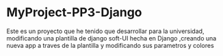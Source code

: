 # MyProject-PP3-Django
Este es un proyecto que he tenido que desarrollar para la universidad, modificando una plantilla de django soft-UI hecha en Django ,creando una nueva app a traves de la plantilla y modificando sus parametros y colores 
